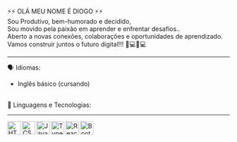 ⚡⚡ OLÁ MEU NOME É DIOGO ⚡⚡
<br>
Sou Produtivo, bem-humorado e decidido, 
<br>
Sou movido pela paixão em aprender e enfrentar desafios.. 
<br>
Aberto a novas conexões, colaborações e oportunidades de aprendizado. 
<br>
Vamos construir juntos o futuro digital!!!
🚀💻🚀💻


<hr>


🗣 Idiomas:

- Inglês básico (cursando)
<br>
🤖 Linguagens e Tecnologias:
<hr>
<a target="_blank" rel="noopener noreferrer nofollow" href="https://camo.githubusercontent.com/ebe0d1c7160f3845c251ae204ba90b58c8106a0a0e31abc61405c7359e00ca38/68747470733a2f2f63646e2e6a7364656c6976722e6e65742f67682f64657669636f6e732f64657669636f6e406c61746573742f69636f6e732f68746d6c352f68746d6c352d6f726967696e616c2e737667"><img align="left" alt="HTML" title="HTML" width="30px" src="https://camo.githubusercontent.com/ebe0d1c7160f3845c251ae204ba90b58c8106a0a0e31abc61405c7359e00ca38/68747470733a2f2f63646e2e6a7364656c6976722e6e65742f67682f64657669636f6e732f64657669636f6e406c61746573742f69636f6e732f68746d6c352f68746d6c352d6f726967696e616c2e737667" data-canonical-src="https://cdn.jsdelivr.net/gh/devicons/devicon@latest/icons/html5/html5-original.svg" style="max-width: 100%;"></a>
<a target="_blank" rel="noopener noreferrer nofollow" href="https://camo.githubusercontent.com/693dc250d1c982bee56e759187ec3612558051fc57b8ea31146d6138871357aa/68747470733a2f2f63646e2e6a7364656c6976722e6e65742f67682f64657669636f6e732f64657669636f6e406c61746573742f69636f6e732f637373332f637373332d6f726967696e616c2e737667"><img align="left" alt="CSS" title="CSS" width="30px" src="https://camo.githubusercontent.com/693dc250d1c982bee56e759187ec3612558051fc57b8ea31146d6138871357aa/68747470733a2f2f63646e2e6a7364656c6976722e6e65742f67682f64657669636f6e732f64657669636f6e406c61746573742f69636f6e732f637373332f637373332d6f726967696e616c2e737667" data-canonical-src="https://cdn.jsdelivr.net/gh/devicons/devicon@latest/icons/css3/css3-original.svg" style="max-width: 100%;"></a>
<a target="_blank" rel="noopener noreferrer nofollow" href="https://camo.githubusercontent.com/9e8b3af8a098a645ed25b96b0cf1912032b0bd7bb20b843213b8b5325ee75d24/68747470733a2f2f63646e2e6a7364656c6976722e6e65742f67682f64657669636f6e732f64657669636f6e406c61746573742f69636f6e732f6a6176617363726970742f6a6176617363726970742d6f726967696e616c2e737667"><img align="left" alt="JavaScript" title="JavaScript" width="30px" src="https://camo.githubusercontent.com/9e8b3af8a098a645ed25b96b0cf1912032b0bd7bb20b843213b8b5325ee75d24/68747470733a2f2f63646e2e6a7364656c6976722e6e65742f67682f64657669636f6e732f64657669636f6e406c61746573742f69636f6e732f6a6176617363726970742f6a6176617363726970742d6f726967696e616c2e737667" data-canonical-src="https://cdn.jsdelivr.net/gh/devicons/devicon@latest/icons/javascript/javascript-original.svg" style="max-width: 100%;"></a>

<a target="_blank" rel="noopener noreferrer nofollow" href="https://camo.githubusercontent.com/f99a2a0a1155e5f2b7276ee8533a602c2b34e59e8d03c44c48fc4442660e9752/68747470733a2f2f63646e2e6a7364656c6976722e6e65742f67682f64657669636f6e732f64657669636f6e406c61746573742f69636f6e732f747970657363726970742f747970657363726970742d6f726967696e616c2e737667"><img align="left" alt="TypeScript" title="TypeScript" width="30px" src="https://camo.githubusercontent.com/f99a2a0a1155e5f2b7276ee8533a602c2b34e59e8d03c44c48fc4442660e9752/68747470733a2f2f63646e2e6a7364656c6976722e6e65742f67682f64657669636f6e732f64657669636f6e406c61746573742f69636f6e732f747970657363726970742f747970657363726970742d6f726967696e616c2e737667" data-canonical-src="https://cdn.jsdelivr.net/gh/devicons/devicon@latest/icons/typescript/typescript-original.svg" style="max-width: 100%;"></a>

<a target="_blank" rel="noopener noreferrer nofollow" href="https://camo.githubusercontent.com/e6fea164cfe9373591d8b46fd2abd05c3d74f3f400adf9b5946a47fc3eac4e13/68747470733a2f2f63646e2e6a7364656c6976722e6e65742f67682f64657669636f6e732f64657669636f6e406c61746573742f69636f6e732f72656163742f72656163742d6f726967696e616c2e737667"><img align="left" alt="React" title="React" width="30px" src="https://camo.githubusercontent.com/e6fea164cfe9373591d8b46fd2abd05c3d74f3f400adf9b5946a47fc3eac4e13/68747470733a2f2f63646e2e6a7364656c6976722e6e65742f67682f64657669636f6e732f64657669636f6e406c61746573742f69636f6e732f72656163742f72656163742d6f726967696e616c2e737667" data-canonical-src="https://cdn.jsdelivr.net/gh/devicons/devicon@latest/icons/react/react-original.svg" style="max-width: 100%;"></a>

<a target="_blank" rel="noopener noreferrer nofollow" href="https://camo.githubusercontent.com/0b6fa85b87e7d8b75366a743b09303de183df3d24f4270b296aaa6245ba6057c/68747470733a2f2f63646e2e6a7364656c6976722e6e65742f67682f64657669636f6e732f64657669636f6e406c61746573742f69636f6e732f626f6f7473747261702f626f6f7473747261702d6f726967696e616c2e737667"><img align="left" alt="Bootstrap" title="Bootstrap" width="30px" src="https://camo.githubusercontent.com/0b6fa85b87e7d8b75366a743b09303de183df3d24f4270b296aaa6245ba6057c/68747470733a2f2f63646e2e6a7364656c6976722e6e65742f67682f64657669636f6e732f64657669636f6e406c61746573742f69636f6e732f626f6f7473747261702f626f6f7473747261702d6f726967696e616c2e737667" data-canonical-src="https://cdn.jsdelivr.net/gh/devicons/devicon@latest/icons/bootstrap/bootstrap-original.svg" style="max-width: 100%;"></a>

